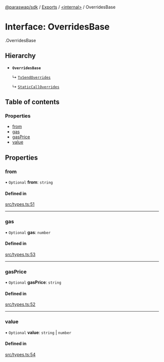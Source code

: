 [@paraswap/sdk](../README.md) / [Exports](../modules.md) / [<internal\>](../modules/internal_.md) / OverridesBase

# Interface: OverridesBase

[<internal>](../modules/internal_.md).OverridesBase

## Hierarchy

- **`OverridesBase`**

  ↳ [`TxSendOverrides`](TxSendOverrides.md)

  ↳ [`StaticCallOverrides`](internal_.StaticCallOverrides.md)

## Table of contents

### Properties

- [from](internal_.OverridesBase.md#from)
- [gas](internal_.OverridesBase.md#gas)
- [gasPrice](internal_.OverridesBase.md#gasprice)
- [value](internal_.OverridesBase.md#value)

## Properties

### from

• `Optional` **from**: `string`

#### Defined in

[src/types.ts:51](https://github.com/paraswap/paraswap-sdk-limit-orders/blob/fix/tests-misc/src/types.ts#L51)

___

### gas

• `Optional` **gas**: `number`

#### Defined in

[src/types.ts:53](https://github.com/paraswap/paraswap-sdk-limit-orders/blob/fix/tests-misc/src/types.ts#L53)

___

### gasPrice

• `Optional` **gasPrice**: `string`

#### Defined in

[src/types.ts:52](https://github.com/paraswap/paraswap-sdk-limit-orders/blob/fix/tests-misc/src/types.ts#L52)

___

### value

• `Optional` **value**: `string` \| `number`

#### Defined in

[src/types.ts:54](https://github.com/paraswap/paraswap-sdk-limit-orders/blob/fix/tests-misc/src/types.ts#L54)

